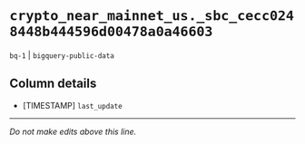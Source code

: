 # `crypto_near_mainnet_us._sbc_cecc0248448b444596d00478a0a46603`
`bq-1` | `bigquery-public-data`

## Column details
* [TIMESTAMP] `last_update`

-------------------------------------------------------------------------------
*Do not make edits above this line.*
